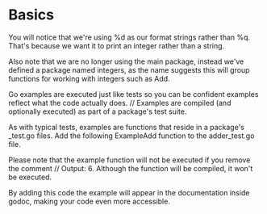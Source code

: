 # Basics

You will notice that we're using %d as our format strings rather than %q. That's because we want it to print an integer rather than a string.

Also note that we are no longer using the main package, instead we've defined a package named integers, as the name suggests this will group
functions for working with integers such as Add.

Go examples are executed just like tests so you can be confident examples reflect what the code actually does.
// Examples are compiled (and optionally executed) as part of a package's test suite.

As with typical tests, examples are functions that reside in a package's _test.go files. Add the following ExampleAdd function to the adder_test.go file.

Please note that the example function will not be executed if you remove the comment // Output: 6. Although the function will be compiled, it won't be executed.

By adding this code the example will appear in the documentation inside godoc, making your code even more accessible.
